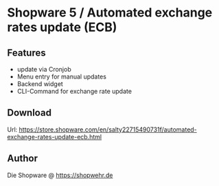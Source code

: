 # Shopware 5 / Automated exchange rates update (ECB)

## Features

* update via Cronjob
* Menu entry for manual updates
* Backend widget
* CLI-Command for exchange rate update

## Download

Url:  https://store.shopware.com/en/salty22715490731f/automated-exchange-rates-update-ecb.html

## Author

Die Shopware @ https://shopwehr.de